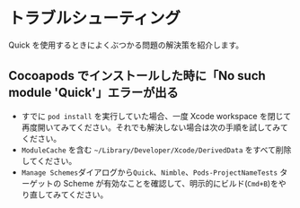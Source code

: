 # トラブルシューティング

Quick を使用するときによくぶつかる問題の解決策を紹介します。

## Cocoapods でインストールした時に「No such module 'Quick'」エラーが出る

- すでに `pod install` を実行していた場合、一度 Xcode workspace を閉じて再度開いてみてください。それでも解決しない場合は次の手順を試してみてください。
- `ModuleCache` を含む `~/Library/Developer/Xcode/DerivedData` をすべて削除してください。
- `Manage Schemes`ダイアログから`Quick`、`Nimble`、`Pods-ProjectNameTests` ターゲットの Scheme が有効なことを確認して、明示的にビルド(`Cmd+B`)をやり直してみてください。
